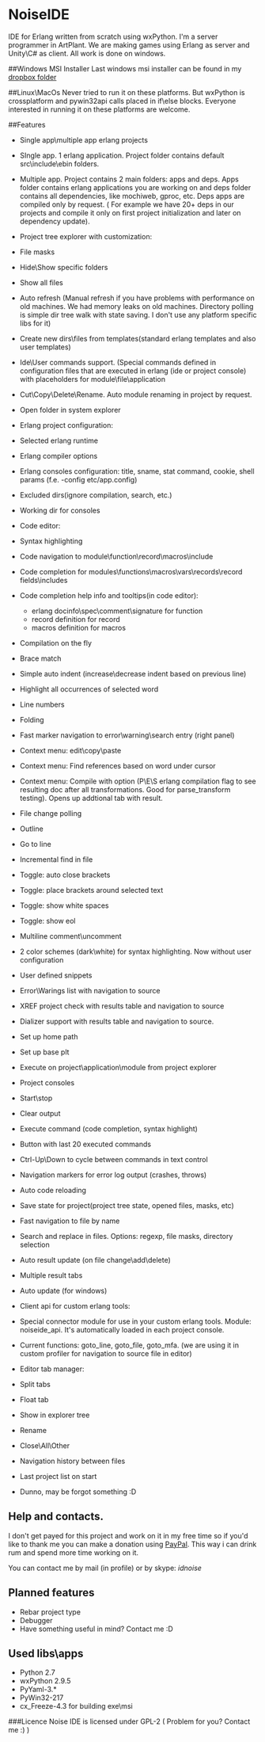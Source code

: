 NoiseIDE
========
IDE for Erlang written from scratch using wxPython.
I'm a server programmer in ArtPlant. We are making games using Erlang as server and Unity\C# as client. All work is done on windows. 

##Windows MSI Installer
Last windows msi installer can be found in my [dropbox folder](https://www.dropbox.com/s/u1esqq4h68qufcz/NoiseIDE.msi)

##Linux\MacOs
Never tried to run it on these platforms. But wxPython is crossplatform and pywin32api calls placed in if\else blocks. 
Everyone interested in running it on these platforms are welcome.

##Features
* Single app\multiple app erlang projects

 * SIngle app. 1 erlang application. Project folder contains default src\include\ebin folders. 
 * Multiple app. Project contains 2 main folders: apps and deps. Apps folder contains erlang applications you are working on and deps folder contains all dependencies, like mochiweb, gproc, etc. Deps apps are compiled only by request. ( For example we have 20+ deps in our projects and compile it only on first project initialization and later on dependency update).

* Project tree explorer with customization:

 * File masks
 * Hide\Show specific folders
 * Show all files
 * Auto refresh (Manual refresh if you have problems with performance on old machines. We had memory leaks on old machines. Directory polling is simple dir tree walk with state saving. I don't use any platform specific libs for it) 
 * Create new dirs\files from templates(standard erlang templates and also user templates)
 * Ide\User commands support. (Special commands defined in configuration files that are executed in erlang (ide or project console) with placeholders for module\file\application
 * Cut\Copy\Delete\Rename. Auto module renaming in project by request.
 * Open folder in system explorer

* Erlang project configuration:

 * Selected erlang runtime
 * Erlang compiler options
 * Erlang consoles configuration: title, sname, stat command, cookie, shell params (f.e. -config etc/app.config)
 * Excluded dirs(ignore compilation, search, etc.)
 * Working dir for consoles

* Code editor:

 * Syntax highlighting
 * Code navigation to module\function\record\macros\include
 * Code completion for modules\functions\macros\vars\records\record fields\includes
 * Code completion help info and tooltips(in code editor): 
     * erlang docinfo\spec\comment\signature for function
     * record definition for record
     * macros definition for macros
 * Compilation on the fly
 * Brace match
 * Simple auto indent (increase\decrease indent based on previous line)
 * Highlight all occurrences of selected word
 * Line numbers
 * Folding
 * Fast marker navigation to error\warning\search entry (right panel)
 * Context menu: edit\copy\paste
 * Context menu: Find references based on word under cursor
 * Context menu: Compile with option (P\E\S erlang compilation flag to see resulting doc after all transformations. Good for parse_transform testing). Opens up addtional tab with result.
 * File change polling
 * Outline
 * Go to line
 * Incremental find in file
 * Toggle: auto close brackets
 * Toggle: place brackets around selected text
 * Toggle: show white spaces
 * Toggle: show eol
 * Multiline comment\uncomment
 * 2 color schemes (dark\white) for syntax highlighting. Now without user configuration
 * User defined snippets

* Error\Warings list with navigation to source

* XREF project check with results table and navigation to source

* Dializer support with results table and navigation to source. 
 * Set up home path
 * Set up base plt
 * Execute on project\application\module from project explorer

* Project consoles
 * Start\stop
 * Clear output
 * Execute command (code completion, syntax highlight)
 * Button with last 20 executed commands 
 * Ctrl-Up\Down to cycle between commands in text control
 * Navigation markers for error log output (crashes, throws)
 * Auto code reloading

* Save state for project(project tree state, opened files, masks, etc)

* Fast navigation to file by name

* Search and replace in files. Options: regexp, file masks, directory selection
 * Auto result update (on file change\add\delete)
 * Multiple result tabs

* Auto update (for windows)

* Client api for custom erlang tools:
 * Special connector module for use in your custom erlang tools. Module: noiseide_api. It's automatically loaded in each project console.
 * Current functions: goto_line, goto_file, goto_mfa. (we are using it in custom profiler for navigation to source file in editor)

* Editor tab manager:
 * Split tabs 
 * Float tab
 * Show in explorer tree
 * Rename
 * Close\All\Other

* Navigation history between files

* Last project list on start

* Dunno, may be forgot something :D

## Help and contacts.
I don't get payed for this project and work on it in my free time so if you'd like to thank me you can make a donation using [PayPal](https://www.paypal.com/cgi-bin/webscr?cmd=_donations&business=2TM8DYTDCBHWJ&lc=RU&item_name=Noise%20IDE%20%28ide%20for%20erlang%29&item_number=1&currency_code=USD&bn=PP%2dDonationsBF%3abtn_donateCC_LG%2egif%3aNonHosted). This way i can drink rum and spend more time working on it.

You can contact me by mail (in profile) or by skype: *idnoise* 


## Planned features
* Rebar project type
* Debugger
* Have something useful in mind? Contact me :D


## Used libs\apps
* Python 2.7
* wxPython 2.9.5
* PyYaml-3.*
* PyWin32-217
* cx_Freeze-4.3 for building exe\msi


###Licence
Noise IDE is licensed under GPL-2 ( Problem for you? Contact me :) )
